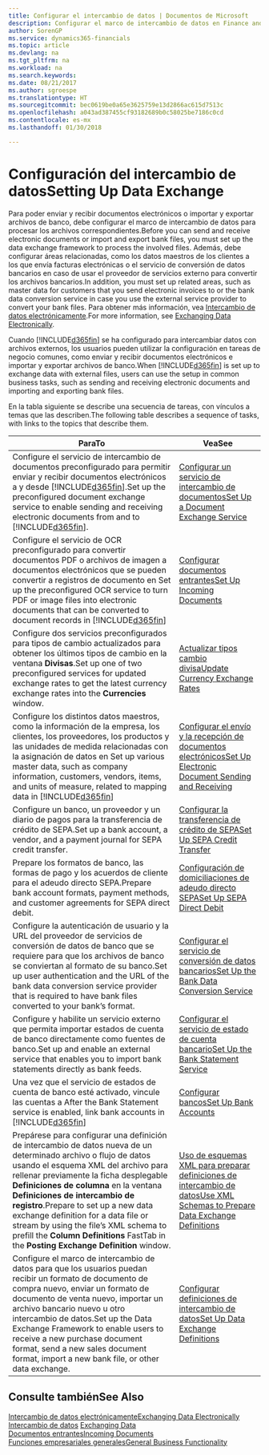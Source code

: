 ```yaml
---
title: Configurar el intercambio de datos | Documentos de Microsoft
description: Configurar el marco de intercambio de datos en Finance and Operations, Business edition.
author: SorenGP
ms.service: dynamics365-financials
ms.topic: article
ms.devlang: na
ms.tgt_pltfrm: na
ms.workload: na
ms.search.keywords: 
ms.date: 08/21/2017
ms.author: sgroespe
ms.translationtype: HT
ms.sourcegitcommit: bec0619be0a65e3625759e13d2866ac615d7513c
ms.openlocfilehash: a043ad387455cf93182689b0c58025be7186c0cd
ms.contentlocale: es-mx
ms.lasthandoff: 01/30/2018

---
```

# <a name="setting-up-data-exchange"></a><span data-ttu-id="cf62d-103">Configuración del intercambio de datos</span><span class="sxs-lookup"><span data-stu-id="cf62d-103">Setting Up Data Exchange</span></span>
<span data-ttu-id="cf62d-104">Para poder enviar y recibir documentos electrónicos o importar y exportar archivos de banco, debe configurar el marco de intercambio de datos para procesar los archivos correspondientes.</span><span class="sxs-lookup"><span data-stu-id="cf62d-104">Before you can send and receive electronic documents or import and export bank files, you must set up the data exchange framework to process the involved files.</span></span> <span data-ttu-id="cf62d-105">Además, debe configurar áreas relacionadas, como los datos maestros de los clientes a los que envía facturas electrónicas o el servicio de conversión de datos bancarios en caso de usar el proveedor de servicios externo para convertir los archivos bancarios.</span><span class="sxs-lookup"><span data-stu-id="cf62d-105">In addition, you must set up related areas, such as master data for customers that you send electronic invoices to or the bank data conversion service in case you use the external service provider to convert your bank files.</span></span> <span data-ttu-id="cf62d-106">Para obtener más información, vea [Intercambio de datos electrónicamente](across-data-exchange.md).</span><span class="sxs-lookup"><span data-stu-id="cf62d-106">For more information, see [Exchanging Data Electronically](across-data-exchange.md).</span></span>  

 <span data-ttu-id="cf62d-107">Cuando [!INCLUDE[d365fin](includes/d365fin_md.md)] se ha configurado para intercambiar datos con archivos externos, los usuarios pueden utilizar la configuración en tareas de negocio comunes, como enviar y recibir documentos electrónicos e importar y exportar archivos de banco.</span><span class="sxs-lookup"><span data-stu-id="cf62d-107">When [!INCLUDE[d365fin](includes/d365fin_md.md)] is set up to exchange data with external files, users can use the setup in common business tasks, such as sending and receiving electronic documents and importing and exporting bank files.</span></span>  

 <span data-ttu-id="cf62d-108">En la tabla siguiente se describe una secuencia de tareas, con vínculos a temas que las describen.</span><span class="sxs-lookup"><span data-stu-id="cf62d-108">The following table describes a sequence of tasks, with links to the topics that describe them.</span></span>  

|<span data-ttu-id="cf62d-109">**Para**</span><span class="sxs-lookup"><span data-stu-id="cf62d-109">**To**</span></span>|<span data-ttu-id="cf62d-110">**Vea**</span><span class="sxs-lookup"><span data-stu-id="cf62d-110">**See**</span></span>|  
|------------|-------------|  
|<span data-ttu-id="cf62d-111">Configure el servicio de intercambio de documentos preconfigurado para permitir enviar y recibir documentos electrónicos a y desde [!INCLUDE[d365fin](includes/d365fin_md.md)].</span><span class="sxs-lookup"><span data-stu-id="cf62d-111">Set up the preconfigured document exchange service to enable sending and receiving electronic documents from and to [!INCLUDE[d365fin](includes/d365fin_md.md)].</span></span>|[<span data-ttu-id="cf62d-112">Configurar un servicio de intercambio de documentos</span><span class="sxs-lookup"><span data-stu-id="cf62d-112">Set Up a Document Exchange Service</span></span>](across-how-to-set-up-a-document-exchange-service.md)|  
|<span data-ttu-id="cf62d-113">Configure el servicio de OCR preconfigurado para convertir documentos PDF o archivos de imagen a documentos electrónicos que se pueden convertir a registros de documento en </span><span class="sxs-lookup"><span data-stu-id="cf62d-113">Set up the preconfigured OCR service to turn PDF or image files into electronic documents that can be converted to document records in</span></span> [!INCLUDE[d365fin](includes/d365fin_md.md)]|[<span data-ttu-id="cf62d-114">Configurar documentos entrantes</span><span class="sxs-lookup"><span data-stu-id="cf62d-114">Set Up Incoming Documents</span></span>](across-how-setup-income-documents.md)|  
|<span data-ttu-id="cf62d-115">Configure dos servicios preconfigurados para tipos de cambio actualizados para obtener los últimos tipos de cambio en la ventana **Divisas**.</span><span class="sxs-lookup"><span data-stu-id="cf62d-115">Set up one of two preconfigured services for updated exchange rates to get the latest currency exchange rates into the **Currencies** window.</span></span>|[<span data-ttu-id="cf62d-116">Actualizar tipos cambio divisa</span><span class="sxs-lookup"><span data-stu-id="cf62d-116">Update Currency Exchange Rates</span></span>](finance-how-update-currencies.md)|  
|<span data-ttu-id="cf62d-117">Configure los distintos datos maestros, como la información de la empresa, los clientes, los proveedores, los productos y las unidades de medida relacionadas con la asignación de datos en </span><span class="sxs-lookup"><span data-stu-id="cf62d-117">Set up various master data, such as company information, customers, vendors, items, and units of measure, related to mapping data in</span></span> [!INCLUDE[d365fin](includes/d365fin_md.md)]|[<span data-ttu-id="cf62d-118">Configurar el envío y la recepción de documentos electrónicos</span><span class="sxs-lookup"><span data-stu-id="cf62d-118">Set Up Electronic Document Sending and Receiving</span></span>](across-how-to-set-up-electronic-document-sending-and-receiving.md)|  
|<span data-ttu-id="cf62d-119">Configure un banco, un proveedor y un diario de pagos para la transferencia de crédito de SEPA.</span><span class="sxs-lookup"><span data-stu-id="cf62d-119">Set up a bank account, a vendor, and a payment journal for SEPA credit transfer.</span></span>|[<span data-ttu-id="cf62d-120">Configurar la transferencia de crédito de SEPA</span><span class="sxs-lookup"><span data-stu-id="cf62d-120">Set Up SEPA Credit Transfer</span></span>](finance-how-to-set-up-sepa-credit-transfer.md)|  
|<span data-ttu-id="cf62d-121">Prepare los formatos de banco, las formas de pago y los acuerdos de cliente para el adeudo directo SEPA.</span><span class="sxs-lookup"><span data-stu-id="cf62d-121">Prepare bank account formats, payment methods, and customer agreements for SEPA direct debit.</span></span>|[<span data-ttu-id="cf62d-122">Configuración de domiciliaciones de adeudo directo SEPA</span><span class="sxs-lookup"><span data-stu-id="cf62d-122">Set Up SEPA Direct Debit</span></span>](finance-how-to-set-up-sepa-direct-debit.md)|  
|<span data-ttu-id="cf62d-123">Configure la autenticación de usuario y la URL del proveedor de servicios de conversión de datos de banco que se requiere para que los archivos de banco se conviertan al formato de su banco.</span><span class="sxs-lookup"><span data-stu-id="cf62d-123">Set up user authentication and the URL of the bank data conversion service provider that is required to have bank files converted to your bank’s format.</span></span>|[<span data-ttu-id="cf62d-124">Configurar el servicio de conversión de datos bancarios</span><span class="sxs-lookup"><span data-stu-id="cf62d-124">Set Up the Bank Data Conversion Service</span></span>](bank-how-setup-bank-data-conversion-service.md)|  
|<span data-ttu-id="cf62d-125">Configure y habilite un servicio externo que permita importar estados de cuenta de banco directamente como fuentes de banco.</span><span class="sxs-lookup"><span data-stu-id="cf62d-125">Set up and enable an external service that enables you to import bank statements directly as bank feeds.</span></span>|[<span data-ttu-id="cf62d-126">Configurar el servicio de estado de cuenta bancario</span><span class="sxs-lookup"><span data-stu-id="cf62d-126">Set Up the Bank Statement Service</span></span>](bank-how-setup-bank-statement-service.md)|  
|<span data-ttu-id="cf62d-127">Una vez que el servicio de estados de cuenta de banco esté activado, vincule las cuentas a </span><span class="sxs-lookup"><span data-stu-id="cf62d-127">After the Bank Statement service is enabled, link bank accounts in</span></span> [!INCLUDE[d365fin](includes/d365fin_md.md)]|[<span data-ttu-id="cf62d-128">Configurar bancos</span><span class="sxs-lookup"><span data-stu-id="cf62d-128">Set Up Bank Accounts</span></span>](bank-how-setup-bank-accounts.md)|  
|<span data-ttu-id="cf62d-129">Prepárese para configurar una definición de intercambio de datos nueva de un determinado archivo o flujo de datos usando el esquema XML del archivo para rellenar previamente la ficha desplegable **Definiciones de columna** en la ventana **Definiciones de intercambio de registro**.</span><span class="sxs-lookup"><span data-stu-id="cf62d-129">Prepare to set up a new data exchange definition for a data file or stream by using the file’s XML schema to prefill the **Column Definitions** FastTab in the **Posting Exchange Definition** window.</span></span>|[<span data-ttu-id="cf62d-130">Uso de esquemas XML para preparar definiciones de intercambio de datos</span><span class="sxs-lookup"><span data-stu-id="cf62d-130">Use XML Schemas to Prepare Data Exchange Definitions</span></span>](across-how-to-use-xml-schemas-to-prepare-data-exchange-definitions.md)|  
|<span data-ttu-id="cf62d-131">Configure el marco de intercambio de datos para que los usuarios puedan recibir un formato de documento de compra nuevo, enviar un formato de documento de venta nuevo, importar un archivo bancario nuevo u otro intercambio de datos.</span><span class="sxs-lookup"><span data-stu-id="cf62d-131">Set up the Data Exchange Framework to enable users to receive a new purchase document format, send a new sales document format, import a new bank file, or other data exchange.</span></span>|[<span data-ttu-id="cf62d-132">Configurar definiciones de intercambio de datos</span><span class="sxs-lookup"><span data-stu-id="cf62d-132">Set Up Data Exchange Definitions</span></span>](across-how-to-set-up-data-exchange-definitions.md)|  

## <a name="see-also"></a><span data-ttu-id="cf62d-133">Consulte también</span><span class="sxs-lookup"><span data-stu-id="cf62d-133">See Also</span></span>  
[<span data-ttu-id="cf62d-134">Intercambio de datos electrónicamente</span><span class="sxs-lookup"><span data-stu-id="cf62d-134">Exchanging Data Electronically</span></span>](across-data-exchange.md)  
<span data-ttu-id="cf62d-135">[Intercambio de datos](across-exchange-data.md) </span><span class="sxs-lookup"><span data-stu-id="cf62d-135">[Exchanging Data](across-exchange-data.md) </span></span>  
[<span data-ttu-id="cf62d-136">Documentos entrantes</span><span class="sxs-lookup"><span data-stu-id="cf62d-136">Incoming Documents</span></span>](across-income-documents.md)  
[<span data-ttu-id="cf62d-137">Funciones empresariales generales</span><span class="sxs-lookup"><span data-stu-id="cf62d-137">General Business Functionality</span></span>](ui-across-business-areas.md)  

